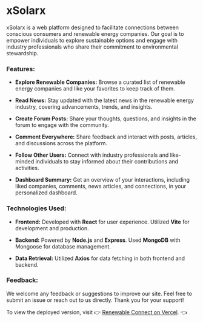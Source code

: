 # xSolarx 
xSolarx is a web platform designed to facilitate connections between conscious consumers and renewable energy companies. Our goal is to empower individuals to explore sustainable options and engage with industry professionals who share their commitment to environmental stewardship.

### Features:

- **Explore Renewable Companies:** Browse a curated list of renewable energy companies and like your favorites to keep track of them.
  
- **Read News:** Stay updated with the latest news in the renewable energy industry, covering advancements, trends, and insights.
  
- **Create Forum Posts:** Share your thoughts, questions, and insights in the forum to engage with the community.
  
- **Comment Everywhere:** Share feedback and interact with posts, articles, and discussions across the platform.
  
- **Follow Other Users:** Connect with industry professionals and like-minded individuals to stay informed about their contributions and activities.
  
- **Dashboard Summary:** Get an overview of your interactions, including liked companies, comments, news articles, and connections, in your personalized dashboard.

### Technologies Used:

- **Frontend:** Developed with **React** for user experience. Utilized **Vite** for development and production.
  
- **Backend:** Powered by **Node.js** and **Express**. Used **MongoDB** with Mongoose for database management.
  
- **Data Retrieval:** Utilized **Axios** for data fetching in both frontend and backend.

### Feedback:
We welcome any feedback or suggestions to improve our site. Feel free to submit an issue or reach out to us directly. Thank you for your support!

To view the deployed version, visit 👉 [Renewable Connect on Vercel](#). 👈
